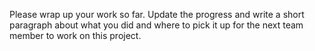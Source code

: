 Please wrap up your work so far.
Update the progress and write a short paragraph about what you did and where to pick it up for the next team member to work on this project.